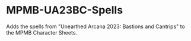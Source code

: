 # MPMB-UA23BC-Spells
Adds the spells from "Unearthed Arcana 2023: Bastions and Cantrips" to the MPMB Character Sheets.
